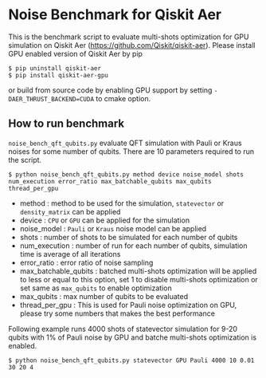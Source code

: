 # Noise Benchmark for Qiskit Aer
This is the benchmark script to evaluate multi-shots optimization for GPU simulation on Qiskit Aer (https://github.com/Qiskit/qiskit-aer).
Please install GPU enabled version of Qiskit Aer by pip 
```
$ pip uninstall qiskit-aer
$ pip install qiskit-aer-gpu
```
or build from source code by enabling GPU support by setting `-DAER_THRUST_BACKEND=CUDA` to cmake option.

## How to run benchmark
`noise_bench_qft_qubits.py` evaluate QFT simulation with Pauli or Kraus noises for some number of qubits.
There are 10 parameters required to run the script.

```
$ python noise_bench_qft_qubits.py method device noise_model shots num_execution error_ratio max_batchable_qubits max_qubits thread_per_gpu
```
- method : method to be used for the simulation, `statevector` or `density_matrix` can be applied
- device : `CPU` or `GPU` can be applied for the simulation
- noise_model : `Pauli` or `Kraus` noise model can be applied
- shots : number of shots to be simulated for each number of qubits
- num_execution : number of run for each number of qubits, simulation time is average of all iterations
- error_ratio : error ratio of noise sampling
- max_batchable_qubits : batched multi-shots optimization will be applied to less or equal to this option, set 1 to disable multi-shots optimization or set same as `max_qubits` to enable optimization
- max_qubits : max number of qubits to be evaluated
- thread_per_gpu : This is used for Pauli noise optimization on GPU, please try some numbers that makes the best performance


Following example runs 4000 shots of statevector simulation for 9-20 qubits with 1% of Pauli noise by GPU and batche multi-shots optimization is enabled.
```
$ python noise_bench_qft_qubits.py statevector GPU Pauli 4000 10 0.01 30 20 4
```


